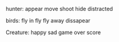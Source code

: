 hunter:
    appear
    move
    shoot
    hide
    distracted

birds:
    fly in
    fly
    fly away
    dissapear

Creature:
    happy
    sad
    game over score